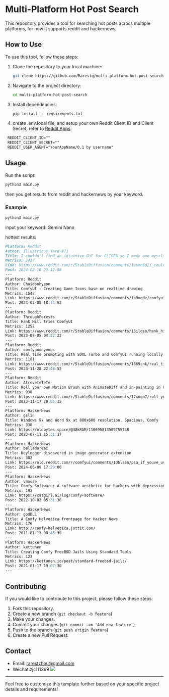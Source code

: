 # Multi-Platform Hot Post Search

This repository provides a tool for searching hot posts across multiple platforms, for now it supports reddit and hackernews.

## How to Use

To use this tool, follow these steps:

1. Clone the repository to your local machine:

   ```bash
   git clone https://github.com/Rarestq/multi-platform-hot-post-search.git
   ```

2. Navigate to the project directory:

   ```bash
   cd multi-platform-hot-post-search
   ```

3. Install dependencies:

   ```bash
   pip install -r requirements.txt
   ```
4. create .env.local file, and setup your own Reddit Client ID and Client Secret, refer to [Reddit Apps](https://www.reddit.com/prefs/apps/):
  
  ```markdown
   REDDIT_CLIENT_ID=""
   REDDIT_CLIENT_SECRET=""
   REDDIT_USER_AGENT="YourAppName/0.1 by username"
   ```

## Usage

Run the script:

   ```bash
   python3 main.py
   ```
then you get results from reddit and hackernews by your keyword.

### Example

```bash
python3 main.py
```
input your keyword: Gemini Nano

hottest results:
```markdown
Platform: Reddit
Author: Illustrious-Yard-871
Title: I couldn't find an intuitive GUI for GLIGEN so I made one myself. It uses ComfyUI in the backend
Metrics: 2437
Link: https://www.reddit.com/r/StableDiffusion/comments/1asmn6d/i_couldnt_find_an_intuitive_gui_for_gligen_so_i/
Post: 2024-02-16 23:12:58
---
Platform: Reddit
Author: Choidonhyeon
Title: ComfyUI - Creating Game Icons base on realtime drawing
Metrics: 1542
Link: https://www.reddit.com/r/StableDiffusion/comments/1b9vqdz/comfyui_creating_game_icons_base_on_realtime/
Post: 2024-03-08 18:44:52
---
Platform: Reddit
Author: ThroughForests
Title: Hank Hill tries ComfyUI
Metrics: 1252
Link: https://www.reddit.com/r/StableDiffusion/comments/15ilqso/hank_hill_tries_comfyui/
Post: 2023-08-05 04:22:22
---
Platform: Reddit
Author: comfyanonymous
Title: Real time prompting with SDXL Turbo and ComfyUI running locally
Metrics: 1181
Link: https://www.reddit.com/r/StableDiffusion/comments/1869cnk/real_time_prompting_with_sdxl_turbo_and_comfyui/
Post: 2023-11-28 22:48:52
---
Platform: Reddit
Author: AtreveteTeTe
Title: Roll your own Motion Brush with AnimateDiff and in-painting in ComfyUI
Metrics: 930
Link: https://www.reddit.com/r/StableDiffusion/comments/17xnqn7/roll_your_own_motion_brush_with_animatediff_and/
Post: 2023-11-17 20:05:15
---
Platform: HackerNews
Author: gslin
Title: Windows 9x and Word 9x at 800x600 resolution. Spacious. Comfy
Metrics: 338
Link: https://oldbytes.space/@48kRAM/110695813509755748
Post: 2023-07-11 15:31:17
---
Platform: HackerNews
Author: belladoreai
Title: Keylogger discovered in image generator extension
Metrics: 302
Link: https://old.reddit.com/r/comfyui/comments/1dbls5n/psa_if_youve_used_the_comfyui_llmvision_node_from/
Post: 2024-06-09 17:29:00
---
Platform: HackerNews
Author: vmoore
Title: Comfy Software: A software aesthetic for hackers with depression
Metrics: 193
Link: https://catgirl.ai/log/comfy-software/
Post: 2022-10-02 05:31:36
---
Platform: HackerNews
Author: godDLL
Title: A Comfy Helvetica frontpage for Hacker News
Metrics: 176
Link: http://comfy-helvetica.jottit.com/
Post: 2011-01-13 00:45:39
---
Platform: HackerNews
Author: kettunen
Title: Creating Comfy FreeBSD Jails Using Standard Tools
Metrics: 123
Link: https://kettunen.io/post/standard-freebsd-jails/
Post: 2021-01-17 19:07:30
---
```

## Contributing

If you would like to contribute to this project, please follow these steps:

1. Fork this repository.
2. Create a new branch (`git checkout -b feature`)
3. Make your changes.
4. Commit your changes (`git commit -am 'Add new feature'`)
5. Push to the branch (`git push origin feature`)
6. Create a new Pull Request.

## Contact
- Email: rarestzhou@gmail.com
- Wechat:zjc111369
![](https://mmbiz.qpic.cn/mmbiz_jpg/KhD0fibB4GCDFlkCNLH5B7xiaIlGSWFSbXEtCYRJQ7fzsvb447XhJm35pkgjN75e0IfAbIBp5hdfl15ke3VJkdog/640?wx_fmt=jpeg)

---

Feel free to customize this template further based on your specific project details and requirements!
